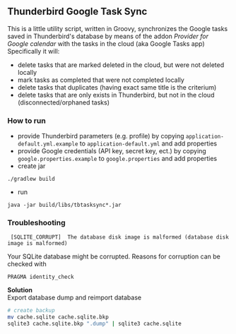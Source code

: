 ## Thunderbird Google Task Sync

This is a little utility script, written in Groovy, 
synchronizes the Google tasks saved in Thunderbird's database by means of the addon *Provider for Google calendar*
with the tasks in the cloud (aka Google Tasks app)
Specifically it will:
* delete tasks that are marked deleted in the cloud, but were not deleted locally
* mark tasks as completed that were not completed locally
* delete tasks that duplicates (having exact same title is the criterium)
* delete tasks that are only exists in Thunderbird, but not in the cloud 
(disconnected/orphaned tasks)

### How to run
* provide Thunderbird parameters (e.g. profile) by copying `application-default.yml.example` 
to `application-default.yml` and add properties
* provide Google credentials (API key, secret key, ect.) by copying `google.properties.example`
to `google.properties` and add properties
* create jar
```
./gradlew build
```
* run
```
java -jar build/libs/tbtasksync*.jar 
```

### Troubleshooting
```
 [SQLITE_CORRUPT]  The database disk image is malformed (database disk image is malformed)
```
Your SQLite database might be corrupted.
Reasons for corruption can be checked with
```
PRAGMA identity_check
```
__Solution__  
Export database dump and reimport database
```bash
# create backup
mv cache.sqlite cache.sqlite.bkp
sqlite3 cache.sqlite.bkp ".dump" | sqlite3 cache.sqlite
```


